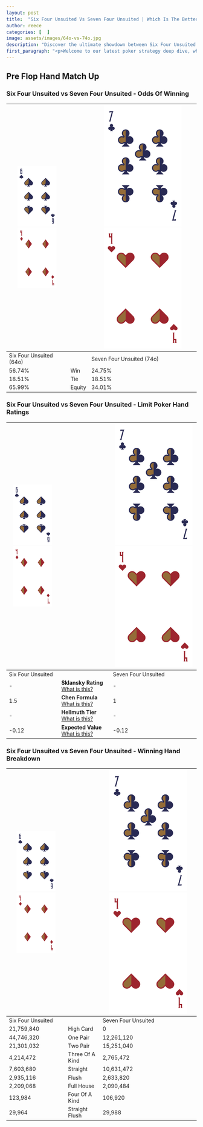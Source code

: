 ```yaml
---
layout: post
title:  "Six Four Unsuited Vs Seven Four Unsuited | Which Is The Better Hand In Poker? A Complete Guide"
author: reece
categories: [  ]
image: assets/images/64o-vs-74o.jpg
description: "Discover the ultimate showdown between Six Four Unsuited and Seven Four Unsuited in poker! Uncover the odds, strategies, and scenarios where one hand triumphs over the other. Get ready to up your poker game with this thrilling analysis."
first_paragraph: "<p>Welcome to our latest poker strategy deep dive, where we're pitting two distinct hands against each other in a high-stakes showdown: Six Four Unsuited vs Seven Four Unsuited.</p><p>In the dynamic world of poker, every decision counts, and knowing which hand holds the upper hand is key to your success at the table.</p><p>In this article, we'll dissect these two hands, explore the scenarios where one dominates the other, and equip you with the knowledge to make strategic choices that can tip the odds in your favor.</p><p>Get ready to unravel the intriguing dynamics of these poker hands and elevate your game to new heights.</p>"
---
```




[comment]: # (sp0)

## Pre Flop Hand Match Up

<div class="table hand-ratings" markdown="1"> 



### Six Four Unsuited vs Seven Four Unsuited - Odds Of Winning


    
| ![image info](assets/images/hand1/6.png) ![image info](assets/images/hand1/4o.png) |  | ![image info](assets/images/hand2/7.png) ![image info](assets/images/hand2/4o.png) |
| -------- | -------- | -------- |
| Six Four Unsuited (64o) |  | Seven Four Unsuited (74o) |
| 56.74% | Win | 24.75% |
| 18.51% | Tie | 18.51% |
| 65.99% | Equity | 34.01% |




[comment]: # (sp1)



### Six Four Unsuited vs Seven Four Unsuited - Limit Poker Hand Ratings


    
| ![image info](assets/images/hand1/6.png) ![image info](assets/images/hand1/4o.png) |  | ![image info](assets/images/hand2/7.png) ![image info](assets/images/hand2/4o.png) |
| -------- | -------- | -------- |
| Six Four Unsuited |  | Seven Four Unsuited |
| - | **Sklansky Rating** [What is this?](/sklansky-rating-explained) | - |
| 1.5 | **Chen Formula** [What is this?](/chen-formula-explained) | 1 |
| - | **Hellmuth Tier** [What is this?](/Hellmuth-tier-explained) | - |
| -0.12 | **Expected Value** [What is this?](/expected-value-explained) | -0.12 |




[comment]: # (sp2)



### Six Four Unsuited vs Seven Four Unsuited - Winning Hand Breakdown


    
| ![image info](assets/images/hand1/6.png) ![image info](assets/images/hand1/4o.png) |  | ![image info](assets/images/hand2/7.png) ![image info](assets/images/hand2/4o.png) |
| -------- | -------- | -------- |
| Six Four Unsuited |  | Seven Four Unsuited |
| 21,759,840 | High Card | 0 |
| 44,746,320 | One Pair | 12,261,120 |
| 21,301,032 | Two Pair | 15,251,040 |
| 4,214,472 | Three Of A Kind | 2,765,472 |
| 7,603,680 | Straight | 10,631,472 |
| 2,935,116 | Flush | 2,633,820 |
| 2,209,068 | Full House | 2,090,484 |
| 123,984 | Four Of A Kind | 106,920 |
| 29,964 | Straight Flush | 29,988 |




[comment]: # (sp3)



</div>

[comment]: # (sp4)



[comment]: # (sp5)

